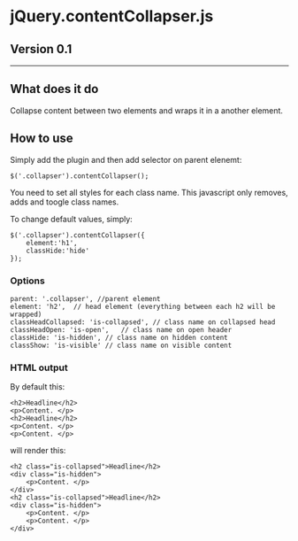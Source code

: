 # jQuery.contentCollapser.js

## Version 0.1

***

## What does it do

Collapse content between two elements and wraps it in a another element.

## How to use

Simply add the plugin and then add selector on parent elenemt:

`$('.collapser').contentCollapser();`

You need to set all styles for each class name. This javascript only removes, adds and toogle class names.

To change default values, simply:

	$('.collapser').contentCollapser({
		element:'h1',
		classHide:'hide'
	});

### Options

	parent: '.collapser', //parent element 
	element: 'h2',	// head element (everything between each h2 will be wrapped)
	classHeadCollapsed: 'is-collapsed', // class name on collapsed head
	classHeadOpen: 'is-open',	// class name on open header
	classHide: 'is-hidden', // class name on hidden content
	classShow: 'is-visible' // class name on visible content

### HTML output

By default this:

	<h2>Headline</h2>	
	<p>Content. </p>
	<h2>Headline</h2>	
	<p>Content. </p>
	<p>Content. </p>
	

will render this:

	<h2 class="is-collapsed">Headline</h2>	
	<div class="is-hidden">
		<p>Content. </p>
	</div>
	<h2 class="is-collapsed">Headline</h2>	
	<div class="is-hidden">
		<p>Content. </p>
		<p>Content. </p>
	</div>
